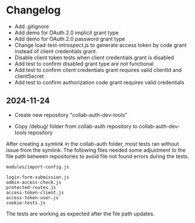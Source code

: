 # Changelog

- Add .gitignore
- Add demo for OAuth 2.0 implicit grant type
- Add demo for OAuth 2.0 password grant type
- Change load-test-introspect.js to generate access token by code grant instead of client credentials grant.
- Disable client token tests when client credentials grant is disabled
- Add test to confirm disabled grant type are not functional
- Add test to confirm client credentials grant requires valid clientId and clientSecret
- Add test to confirm authorization code grant requires valid credentials

## 2024-11-24

- Create new repository "collab-auth-dev-tools"

- Copy /debug/ folder from collab-auth repository to collab-auth-dev-tools repository

After creating a symlink in the collab-auth folder, most tests ran without issue from the symlink.
The following files needed some adjustment to the file path between repositories 
to avoid file not found errors during the tests.

```
modules/import-config.js

login-form-submission.js
admin-access-check.js
protected-routes.js
access-token-client.js
access-token-user.js
cookie-tests.js
```
The tests are working as expected after the file path updates.
